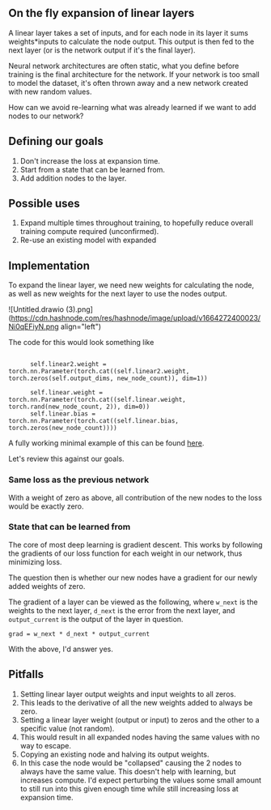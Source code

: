 ## On the fly expansion of linear layers

A linear layer takes a set of inputs, and for each node in its layer it sums weights*inputs to calculate the node output.  This output is then fed to the next layer (or is the network output if it's the final layer).

Neural network architectures are often static, what you define before training is the final architecture for the network.  If your network is too small to model the dataset, it's often thrown away and a new network created with new random values.

How can we avoid re-learning what was already learned if we want to add nodes to our network?


## Defining our goals

1.  Don't increase the loss at expansion time.
2. Start from a state that can be learned from.
3. Add addition nodes to the layer.




## Possible uses

1. Expand multiple times throughout training, to hopefully reduce overall training compute required (unconfirmed).
2. Re-use an existing model with expanded


## Implementation

To expand the linear layer, we need new weights for calculating the node, as well as new weights for the next layer to use the nodes output.

![Untitled.drawio (3).png](https://cdn.hashnode.com/res/hashnode/image/upload/v1664272400023/Ni0qEFiyN.png align="left")

The code for this would look something like
```

      self.linear2.weight = torch.nn.Parameter(torch.cat((self.linear2.weight, torch.zeros(self.output_dims, new_node_count)), dim=1))
      
      self.linear.weight = torch.nn.Parameter(torch.cat((self.linear.weight, torch.rand(new_node_count, 2)), dim=0))
      self.linear.bias = torch.nn.Parameter(torch.cat((self.linear.bias, torch.zeros(new_node_count))))
```

A fully working minimal example of this can be found [here](https://colab.research.google.com/gist/jimmiebtlr/a4f59dffe0d1882b84bda215b18272a9/ontheflylinearexpansion.ipynb).

Let's review this against our goals.

### Same loss as the previous network

With a weight of zero as above, all contribution of the new nodes to the loss would be exactly zero.

### State that can be learned from

The core of most deep learning is gradient descent.  This works by following the gradients of our loss function for each weight in our network, thus minimizing loss.

The question then is whether our new nodes have a gradient for our newly added weights of zero.

The gradient of a layer can be viewed as the following, where `w_next` is the weights to the next layer, `d_next` is the error from the next layer, and `output_current` is the output of the layer in question.
```
grad = w_next * d_next * output_current
```

With the above, I'd answer yes.  

## Pitfalls

1. Setting linear layer output weights and input weights to all zeros.
  1. This leads to the derivative of all the new weights added to always be zero.  
2. Setting a linear layer weight (output or input) to zeros and the other to a specific value (not random).
  1. This would result in all expanded nodes having the same values with no way to escape.
3. Copying an existing node and halving its output weights.
  1. In this case the node would be "collapsed" causing the 2 nodes to always have the same value.  This doesn't help with learning, but increases compute.  I'd expect perturbing the values some small amount to still run into this given enough time while still increasing loss at expansion time.
